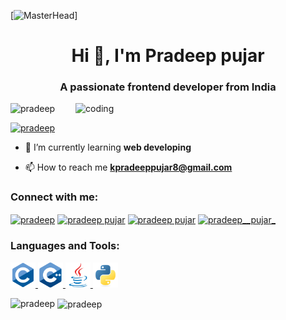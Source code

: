 [![MasterHead](https://cdni.iconscout.com/illustration/premium/thumb/coding-project-1884980-1597918.png)]

<h1 align="center">Hi 👋, I'm Pradeep pujar</h1>
<h3 align="center">A passionate frontend developer from India</h3>

<img align="right" alt="coding" width="400" src="https://user-images.githubusercontent.com/55389276/140866485-8fb1c876-9a8f-4d6a-98dc-08c4981eaf70.gif">



<p align="left"> <img src="https://komarev.com/ghpvc/?username=pradeep&label=Profile%20views&color=0e75b6&style=flat" alt="pradeep" /> </p>

<p align="left"> <a href="https://twitter.com/pradeep" target="blank"><img src="https://img.shields.io/twitter/follow/pradeep?logo=twitter&style=for-the-badge" alt="pradeep" /></a> </p>

- 🌱 I’m currently learning **web developing**

- 📫 How to reach me **kpradeeppujar8@gmail.com**

<h3 align="left">Connect with me:</h3>
<p align="left">
<a href="https://twitter.com/pradeep" target="blank"><img align="center" src="https://raw.githubusercontent.com/rahuldkjain/github-profile-readme-generator/master/src/images/icons/Social/twitter.svg" alt="pradeep" height="30" width="40" /></a>
<a href="https://linkedin.com/in/pradeep pujar" target="blank"><img align="center" src="https://raw.githubusercontent.com/rahuldkjain/github-profile-readme-generator/master/src/images/icons/Social/linked-in-alt.svg" alt="pradeep pujar" height="30" width="40" /></a>
<a href="https://fb.com/pradeep pujar" target="blank"><img align="center" src="https://raw.githubusercontent.com/rahuldkjain/github-profile-readme-generator/master/src/images/icons/Social/facebook.svg" alt="pradeep pujar" height="30" width="40" /></a>
<a href="https://instagram.com/pradeep__pujar_" target="blank"><img align="center" src="https://raw.githubusercontent.com/rahuldkjain/github-profile-readme-generator/master/src/images/icons/Social/instagram.svg" alt="pradeep__pujar_" height="30" width="40" /></a>
</p>

<h3 align="left">Languages and Tools:</h3>
<p align="left"> <a href="https://www.cprogramming.com/" target="_blank" rel="noreferrer"> <img src="https://raw.githubusercontent.com/devicons/devicon/master/icons/c/c-original.svg" alt="c" width="40" height="40"/> </a> <a href="https://www.w3schools.com/cpp/" target="_blank" rel="noreferrer"> <img src="https://raw.githubusercontent.com/devicons/devicon/master/icons/cplusplus/cplusplus-original.svg" alt="cplusplus" width="40" height="40"/> </a> <a href="https://www.java.com" target="_blank" rel="noreferrer"> <img src="https://raw.githubusercontent.com/devicons/devicon/master/icons/java/java-original.svg" alt="java" width="40" height="40"/> </a> <a href="https://www.python.org" target="_blank" rel="noreferrer"> <img src="https://raw.githubusercontent.com/devicons/devicon/master/icons/python/python-original.svg" alt="python" width="40" height="40"/> </a> </p>

<p><img align="left" src="https://github-readme-stats.vercel.app/api/top-langs?username=pradeep&show_icons=true&locale=en&layout=compact" alt="pradeep" /></p>

<p>&nbsp;<img align="center" src="https://github-readme-stats.vercel.app/api?username=pradeep&show_icons=true&locale=en" alt="pradeep" /></p>






